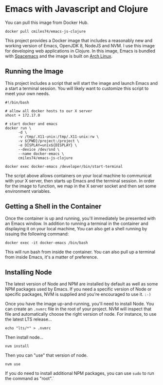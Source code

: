 Emacs with Javascript and Clojure
===============================================

You can pull this image from Docker Hub.

    docker pull cmiles74/emacs-js-clojure
    
This project provides a Docker image that includes a reasonably new and working
version of Emacs, OpenJDK 8, NodeJS and NVM. I use this image for developing web
applications in Clojure. In this image, Emacs is bundled
with [Spacemacs](http://spacemacs.org/) and the image is built
on [Arch Linux](https://www.archlinux.org/).

Running the Image
-------------------

This project includes a script that will start the image and launch Emacs and a
start a terminal session. You will likely want to customize this script to meet
your own needs.

    #!/bin/bash

    # allow all docker hosts to our X server
    xhost + 172.17.0

    # start docker and emacs
    docker run \
          -d \
          -v /tmp/.X11-unix:/tmp/.X11-unix:rw \
          -v ${PWD}/project:/project \
          -e DISPLAY=unix${DISPLAY} \
          --device /dev/snd \
          --name docker-emacs \
          cmiles74/emacs-js-clojure

    docker exec docker-emacs /developer/bin/start-terminal
    
The script above allows containers on your local machine to communicat with your
X server, then starts up Emacs and the terminal session. In order for the image
to function, we map in the X server socket and then set some environment
variables.

Getting a Shell in the Container
--------------------------------

Once the container is up and running, you'll immediately be presented with an
Emacs window. In addition to running a terminal in the container and displaying
it on your local machine, You can also get a shell running by issuing the
following command:

    docker exec -it docker-emacs /bin/bash
    
This will run bash from inside the container. You can also pull up a terminal
from inside Emacs, it's a matter of preference.


Installing Node
-----------------

The latest version of Node and NPM are installed by default as well as some NPM
packages used by Emacs. If you need a specific version of Node or specific
packages, NVM is supplied and you're encouraged to use it. `:-)`

Once you have the image up-and-running, you'll need to install Node. You can
create an `.nvmrc` file in the root of your project. NVM will inspect that file
and automatically choose the right version of node. For instance, to use the
latest LTS release...

    echo "lts/*" > .nvmrc

Then install node...

    nvm install

Then you can "use" that version of node.

    nvm use

If you do need to install additional NPM packages, you can use `sudo` to run the
command as "root".`
